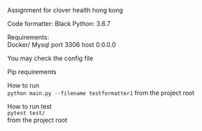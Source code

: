 Assignment for clover health hong kong

Code formatter: Black
Python: 3.6.7

Requirements:  
Docker/ Mysql port 3306 host 0.0.0.0  

You may check the config file  

Pip requirements  


How to run  
```python main.py --filename testformatter1```
from the project root  

How to run test  
```pytest test/```  
from the project root
